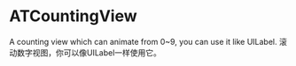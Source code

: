 # ATCountingView
A counting view which can animate from 0~9, you can use it like UILabel. 滚动数字视图，你可以像UILabel一样使用它。
